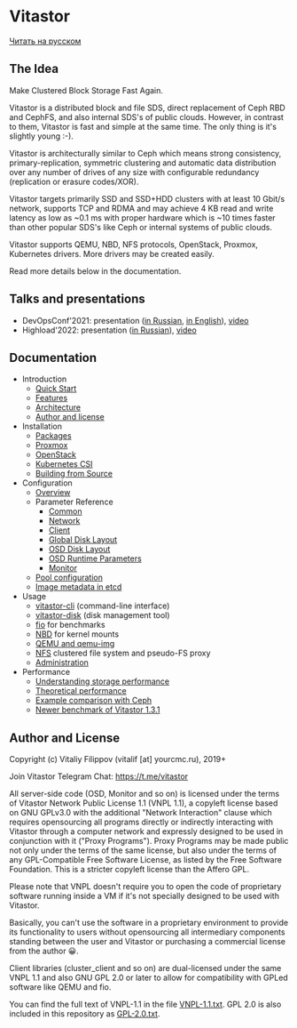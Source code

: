 # Vitastor

[Читать на русском](README-ru.md)

## The Idea

Make Clustered Block Storage Fast Again.

Vitastor is a distributed block and file SDS, direct replacement of Ceph RBD and CephFS,
and also internal SDS's of public clouds. However, in contrast to them, Vitastor is fast
and simple at the same time. The only thing is it's slightly young :-).

Vitastor is architecturally similar to Ceph which means strong consistency,
primary-replication, symmetric clustering and automatic data distribution over any
number of drives of any size with configurable redundancy (replication or erasure codes/XOR).

Vitastor targets primarily SSD and SSD+HDD clusters with at least 10 Gbit/s network,
supports TCP and RDMA and may achieve 4 KB read and write latency as low as ~0.1 ms
with proper hardware which is ~10 times faster than other popular SDS's like Ceph
or internal systems of public clouds.

Vitastor supports QEMU, NBD, NFS protocols, OpenStack, Proxmox, Kubernetes drivers.
More drivers may be created easily.

Read more details below in the documentation.

## Talks and presentations

- DevOpsConf'2021: presentation ([in Russian](https://vitastor.io/presentation/devopsconf/devopsconf.html),
  [in English](https://vitastor.io/presentation/devopsconf/devopsconf_en.html)),
  [video](https://vitastor.io/presentation/devopsconf/talk.webm)
- Highload'2022: presentation ([in Russian](https://vitastor.io/presentation/highload/highload.html)),
  [video](https://vitastor.io/presentation/highload/talk.webm)

## Documentation

- Introduction
  - [Quick Start](docs/intro/quickstart.en.md)
  - [Features](docs/intro/features.en.md)
  - [Architecture](docs/intro/architecture.en.md)
  - [Author and license](docs/intro/author.en.md)
- Installation
  - [Packages](docs/installation/packages.en.md)
  - [Proxmox](docs/installation/proxmox.en.md)
  - [OpenStack](docs/installation/openstack.en.md)
  - [Kubernetes CSI](docs/installation/kubernetes.en.md)
  - [Building from Source](docs/installation/source.en.md)
- Configuration
  - [Overview](docs/config.en.md)
  - Parameter Reference
    - [Common](docs/config/common.en.md)
    - [Network](docs/config/network.en.md)
    - [Client](docs/config/client.en.md)
    - [Global Disk Layout](docs/config/layout-cluster.en.md)
    - [OSD Disk Layout](docs/config/layout-osd.en.md)
    - [OSD Runtime Parameters](docs/config/osd.en.md)
    - [Monitor](docs/config/monitor.en.md)
  - [Pool configuration](docs/config/pool.en.md)
  - [Image metadata in etcd](docs/config/inode.en.md)
- Usage
  - [vitastor-cli](docs/usage/cli.en.md) (command-line interface)
  - [vitastor-disk](docs/usage/disk.en.md) (disk management tool)
  - [fio](docs/usage/fio.en.md) for benchmarks
  - [NBD](docs/usage/nbd.en.md) for kernel mounts
  - [QEMU and qemu-img](docs/usage/qemu.en.md)
  - [NFS](docs/usage/nfs.en.md) clustered file system and pseudo-FS proxy
  - [Administration](docs/usage/admin.en.md)
- Performance
  - [Understanding storage performance](docs/performance/understanding.en.md)
  - [Theoretical performance](docs/performance/theoretical.en.md)
  - [Example comparison with Ceph](docs/performance/comparison1.en.md)
  - [Newer benchmark of Vitastor 1.3.1](docs/performance/bench2.en.md)

## Author and License

Copyright (c) Vitaliy Filippov (vitalif [at] yourcmc.ru), 2019+

Join Vitastor Telegram Chat: https://t.me/vitastor

All server-side code (OSD, Monitor and so on) is licensed under the terms of
Vitastor Network Public License 1.1 (VNPL 1.1), a copyleft license based on
GNU GPLv3.0 with the additional "Network Interaction" clause which requires
opensourcing all programs directly or indirectly interacting with Vitastor
through a computer network and expressly designed to be used in conjunction
with it ("Proxy Programs"). Proxy Programs may be made public not only under
the terms of the same license, but also under the terms of any GPL-Compatible
Free Software License, as listed by the Free Software Foundation.
This is a stricter copyleft license than the Affero GPL.

Please note that VNPL doesn't require you to open the code of proprietary
software running inside a VM if it's not specially designed to be used with
Vitastor.

Basically, you can't use the software in a proprietary environment to provide
its functionality to users without opensourcing all intermediary components
standing between the user and Vitastor or purchasing a commercial license
from the author 😀.

Client libraries (cluster_client and so on) are dual-licensed under the same
VNPL 1.1 and also GNU GPL 2.0 or later to allow for compatibility with GPLed
software like QEMU and fio.

You can find the full text of VNPL-1.1 in the file [VNPL-1.1.txt](VNPL-1.1.txt).
GPL 2.0 is also included in this repository as [GPL-2.0.txt](GPL-2.0.txt).
